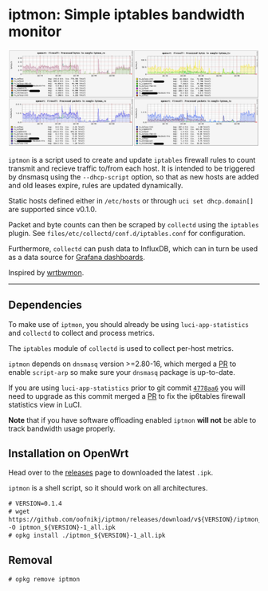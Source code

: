 # iptmon: Simple iptables bandwidth monitor

![graph](./graph.png)

`iptmon` is a script used to create and update `iptables` firewall rules to count transmit and recieve traffic to/from each host. It is intended to be triggered by dnsmasq using the `--dhcp-script` option, so that as new hosts are added and old leases expire, rules are updated dynamically.

Static hosts defined either in `/etc/hosts` or through `uci set dhcp.domain[]` are supported since v0.1.0.

Packet and byte counts can then be scraped by `collectd` using the `iptables` plugin. See `files/etc/collectd/conf.d/iptables.conf` for configuration.

Furthermore, `collectd` can push data to InfluxDB, which can in turn be used as a data source for [Grafana dashboards](https://github.com/oofnikj/docker-openwrt/tree/master/monitoring).

Inspired by [wrtbwmon](https://github.com/pyrovski/wrtbwmon).

---

## Dependencies

To make use of `iptmon`, you should already be using `luci-app-statistics` and `collectd` to collect and process metrics.

The `iptables` module of `collectd` is used to collect per-host metrics.

`iptmon` depends on `dnsmasq` version >=2.80-16, which merged a [PR](https://github.com/openwrt/openwrt/pull/2842) to enable `script-arp` so make sure your `dnsmasq` package is up-to-date.


If you are using `luci-app-statistics` prior to git commit [`4778aa6`](https://github.com/openwrt/luci/commit/4778aa62af311fc06ac9f2d9ee76eb814ec22a71) you will need to upgrade as this commit merged a [PR](https://github.com/openwrt/luci/pull/3763) to fix the ip6tables firewall statistics view in LuCI.


**Note** that if you have software offloading enabled `iptmon` **will not** be able to track bandwidth usage properly.

## Installation on OpenWrt

Head over to the [releases](https://github.com/oofnikj/iptmon/releases) page to downloaded the latest `.ipk`.

`iptmon` is a shell script, so it should work on all architectures.

```
# VERSION=0.1.4
# wget https://github.com/oofnikj/iptmon/releases/download/v${VERSION}/iptmon_${VERSION}-1_all.ipk -O iptmon_${VERSION}-1_all.ipk
# opkg install ./iptmon_${VERSION}-1_all.ipk
```

## Removal
```
# opkg remove iptmon
```
